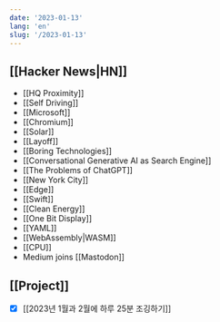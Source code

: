 ```yaml
---
date: '2023-01-13'
lang: 'en'
slug: '/2023-01-13'
---
```


## [[Hacker News|HN]]

- [[HQ Proximity]]
- [[Self Driving]]
- [[Microsoft]]
- [[Chromium]]
- [[Solar]]
- [[Layoff]]
- [[Boring Technologies]]
- [[Conversational Generative AI as Search Engine]]
- [[The Problems of ChatGPT]]
- [[New York City]]
- [[Edge]]
- [[Swift]]
- [[Clean Energy]]
- [[One Bit Display]]
- [[YAML]]
- [[WebAssembly|WASM]]
- [[CPU]]
- Medium joins [[Mastodon]]

## [[Project]]

- [x] [[2023년 1월과 2월에 하루 25분 조깅하기]]

